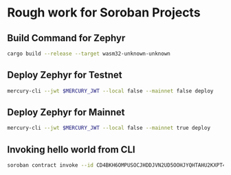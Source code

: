 # Rough work for Soroban Projects

## Build Command for Zephyr
```bash
cargo build --release --target wasm32-unknown-unknown
``` 

## Deploy Zephyr for Testnet
```bash
mercury-cli --jwt $MERCURY_JWT --local false --mainnet false deploy
```

## Deploy Zephyr for Mainnet
```bash
mercury-cli --jwt $MERCURY_JWT --local false --mainnet true deploy
```

## Invoking hello world from CLI
```bash
soroban contract invoke --id CD4BKH6OMPUSOCJHDDJVN2UD5OOHJYQHTAHU2KXPT4EFSQYXLYGG3D2V --network testnet --source SB66VLFNPAMBIAS5FLPY5NEKALZA64INYELFYEGPT53UI7S6ORPMSLK5 --cost -- hello --arg "World"
```